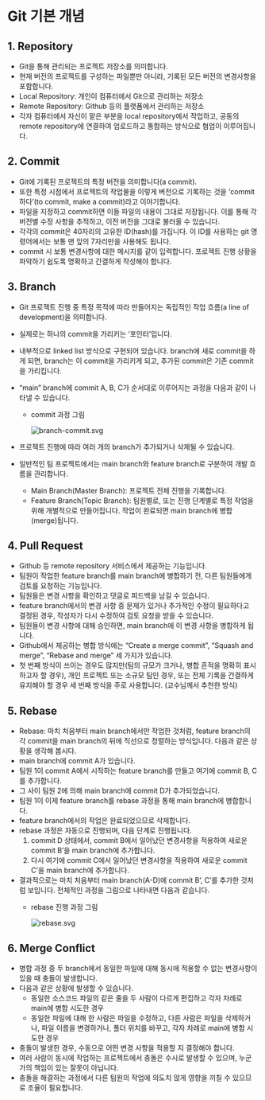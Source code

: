 # Git 기본 개념

## 1.  Repository

- Git을 통해 관리되는 프로젝트 저장소를 의미합니다.
- 현재 버전의 프로젝트를 구성하는 파일뿐만 아니라, 기록된 모든 버전의 변경사항을 포함합니다.
- Local Repository: 개인이 컴퓨터에서 Git으로 관리하는 저장소
- Remote Repository: Github 등의 플랫폼에서 관리하는 저장소
- 각자 컴퓨터에서 자신이 맡은 부분을 local repository에서 작업하고, 공동의 remote repository에 연결하여 업로드하고 통합하는 방식으로 협업이 이루어집니다.

## 2.  Commit

- Git에 기록된 프로젝트의 특정 버전을 의미합니다(a commit).
- 또한 특정 시점에서 프로젝트의 작업물을 이렇게 버전으로 기록하는 것을 ‘commit하다’(to commit, make a commit)라고 이야기합니다.
- 파일을 지정하고 commit하면 이들 파일의 내용이 그대로 저장됩니다. 이를 통해 각 버전별 수정 사항을 추적하고, 이전 버전을 그대로 불러올 수 있습니다.
- 각각의 commit은 40자리의 고유한 ID(hash)를 가집니다. 이 ID를 사용하는 git 명령어에서는 보통 맨 앞의 7자리만을 사용해도 됩니다.
- commit 시 보통 변경사항에 대한 메시지를 같이 입력합니다. 프로젝트 진행 상황을 파악하기 쉽도록 명확하고 간결하게 작성해야 합니다.

## 3.  Branch

- Git 프로젝트 진행 중 특정 목적에 따라 만들어지는 독립적인 작업 흐름(a line of development)을 의미합니다.
- 실제로는 하나의 commit을 가리키는 ‘포인터’입니다.
- 내부적으로 linked list 방식으로 구현되어 있습니다. branch에 새로 commit을 하게 되면, branch는 이 commit을 가리키게 되고, 추가된 commit은 기존 commit을 가리킵니다.
- “main” branch에 commit A, B, C가 순서대로 이루어지는 과정을 다음과 같이 나타낼 수 있습니다.
    - commit 과정 그림
        
        ![branch-commit.svg](../images/branch-commit.svg)
        
- 프로젝트 진행에 따라 여러 개의 branch가 추가되거나 삭제될 수 있습니다.
- 일반적인 팀 프로젝트에서는 main branch와 feature branch로 구분하여 개발 흐름을 관리합니다.
    - Main Branch(Master Branch): 프로젝트 전체 진행을 기록합니다.
    - Feature Branch(Topic Branch): 팀원별로, 또는 진행 단계별로 특정 작업을 위해 개별적으로 만들어집니다. 작업이 완료되면 main branch에 병합(merge)됩니다.

## 4.  Pull Request

- Github 등 remote repository 서비스에서 제공하는 기능입니다.
- 팀원이 작업한 feature branch를 main branch에 병합하기 전, 다른 팀원들에게 검토를 요청하는 기능입니다.
- 팀원들은 변경 사항을 확인하고 댓글로 피드백을 남길 수 있습니다.
- feature branch에서의 변경 사항 중 문제가 있거나 추가적인 수정이 필요하다고 결정된 경우, 작성자가 다시 수정하여 검토 요청을 받을 수 있습니다.
- 팀원들이 변경 사항에 대해 승인하면, main branch에 이 변경 사항을 병합하게 됩니다.
- Github에서 제공하는 병합 방식에는 “Create a merge commit”, “Squash and merge”, “Rebase and merge” 세 가지가 있습니다.
- 첫 번째 방식이 쓰이는 경우도 많지만(팀의 규모가 크거나, 병합 흔적을 명확히 표시하고자 할 경우), 개인 프로젝트 또는 소규모 팀인 경우, 또는 전체 기록을 간결하게 유지해야 할 경우 세 번째 방식을 주로 사용합니다. (교수님께서 추천한 방식)

## 5.  Rebase

- Rebase: 마치 처음부터 main branch에서만 작업한 것처럼, feature branch의 각 commit을 main branch의 뒤에 직선으로 정렬하는 방식입니다. 다음과 같은 상황을 생각해 봅시다.
- main branch에 commit A가 있습니다.
- 팀원 1이 commit A에서 시작하는 feature branch를 만들고 여기에 commit B, C를 추가합니다.
- 그 사이 팀원 2에 의해 main branch에 commit D가 추가되었습니다.
- 팀원 1이 이제 feature branch를 rebase 과정을 통해 main branch에 병합합니다.
- feature branch에서의 작업은 완료되었으므로 삭제합니다.
- rebase 과정은 자동으로 진행되며, 다음 단계로 진행됩니다.
    1. commit D 상태에서, commit B에서 일어났던 변경사항을 적용하여 새로운 commit B’을 main branch에 추가합니다.
    2. 다시 여기에 commit C에서 일어났던 변경사항을 적용하여 새로운 commit C’을 main branch에 추가합니다.
- 결과적으로는 마치 처음부터 main branch(A-D)에 commit B’, C’를 추가한 것처럼 보입니다. 전체적인 과정을 그림으로 나타내면 다음과 같습니다.
    - rebase 진행 과정 그림
        
        ![rebase.svg](../images/rebase.svg)
        

## 6.  Merge Conflict

- 병합 과정 중 두 branch에서 동일한 파일에 대해 동시에 적용할 수 없는 변경사항이 있을 때 충돌이 발생합니다.
- 다음과 같은 상황에 발생할 수 있습니다.
    - 동일한 소스코드 파일의 같은 줄을 두 사람이 다르게 편집하고 각자 차례로 main에 병합 시도한 경우
    - 동일한 파일에 대해 한 사람은 파일을 수정하고, 다른 사람은 파일을 삭제하거나, 파일 이름을 변경하거나, 폴더 위치를 바꾸고, 각자 차례로 main에 병합 시도한 경우
- 충돌이 발생한 경우, 수동으로 어떤 변경 사항을 적용할 지 결정해야 합니다.
- 여러 사람이 동시에 작업하는 프로젝트에서 충돌은 수시로 발생할 수 있으며, 누군가의 책임이 있는 잘못이 아닙니다.
- 충돌을 해결하는 과정에서 다른 팀원의 작업에 의도치 않게 영향을 끼칠 수 있으므로 조율이 필요합니다.